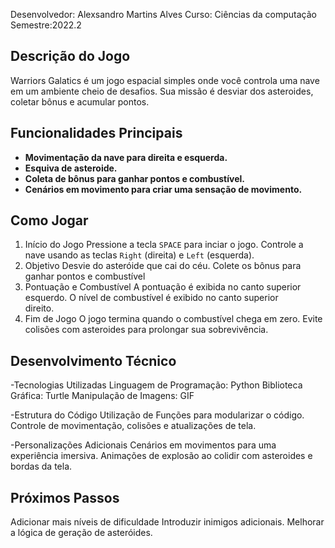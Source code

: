Desenvolvedor: Alexsandro Martins Alves
Curso: Ciências da computação
Semestre:2022.2

## Descrição do Jogo
Warriors Galatics é um jogo espacial simples onde você controla uma nave em um ambiente cheio de desafios. Sua missão é desviar dos asteroides, coletar bônus e acumular pontos.

## Funcionalidades Principais
- **Movimentação da nave para direita e esquerda.**
- **Esquiva de asteroide.**
- **Coleta de bônus para ganhar pontos e combustível.**
- **Cenários em movimento para criar uma sensação de movimento.**

## Como Jogar
1.  Início do Jogo
    Pressione a tecla `SPACE` para inciar o jogo.
    Controle a nave usando as teclas `Right` (direita) e 
    `Left` (esquerda).
2.  Objetivo
    Desvie do asteróide que cai do céu.
    Colete os bônus para ganhar pontos e combustível
3.  Pontuação e Combustível
    A pontuação é exibida no canto superior esquerdo.
    O nível de combustível é exibido no canto superior  
    direito.
4.  Fim de Jogo
    O jogo termina quando o combustível chega em zero.
    Evite colisões com asteroides para prolongar sua 
    sobrevivência.
## Desenvolvimento Técnico
-Tecnologias Utilizadas
Linguagem de Programação: Python
Biblioteca Gráfica: Turtle
Manipulação de Imagens: GIF

-Estrutura do Código
Utilização de Funções para modularizar o código.
Controle de movimentação, colisões e atualizações de tela.

-Personalizações Adicionais
Cenários em movimentos para uma experiência imersiva.
Animações de explosão ao colidir com asteroides e bordas da tela.

## Próximos Passos
Adicionar mais níveis de dificuldade
Introduzir inimigos adicionais.
Melhorar a lógica de geração de asteróides.